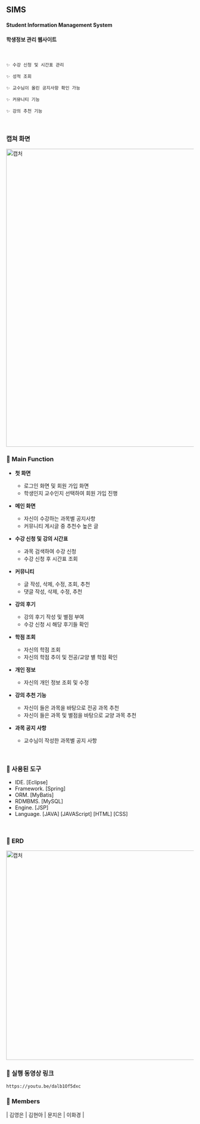 ## SIMS
#### Student Information Management System
#### 학생정보 관리 웹사이트
<br>

```
✨ 수강 신청 및 시간표 관리

✨ 성적 조회

✨ 교수님이 올린 공지사항 확인 가능

✨ 커뮤니티 기능

✨ 강의 추천 기능
```
<br>

### 캡쳐 화면

<img width="800" alt="캡처" src="https://user-images.githubusercontent.com/55692557/103616141-38edba00-4f6f-11eb-8c74-6607883cc345.PNG">

<br>

### 📒 Main Function
- **첫 화면**
	- 로그인 화면 및 회원 가입 화면
  - 학생인지 교수인지 선택하여 회원 가입 진행  
	
- **메인 화면**
	- 자신이 수강하는 과목별 공지사항
  - 커뮤니티 게시글 중 추천수 높은 글 
	
- **수강 신청 및 강의 시간표**
	- 과목 검색하여 수강 신청
  - 수강 신청 후 시간표 조회

- **커뮤니티**
	- 글 작성, 삭제, 수정, 조회, 추천
  - 댓글 작성, 삭제, 수정, 추천

- **강의 후기**
	- 강의 후기 작성 및 별점 부여
  - 수강 신청 시 해당 후기들 확인

- **학점 조회**
	- 자신의 학점 조회 
  - 자신의 학점 추이 및 전공/교양 별 학점 확인

- **개인 정보**
	- 자신의 개인 정보 조회 및 수정
  
- **강의 추천 기능**
	- 자신이 들은 과목을 바탕으로 전공 과목 추천
  - 자신이 들은 과목 및 별점을 바탕으로 교양 과목 추천
 
- **과목 공지 사항**
	- 교수님이 작성한 과목별 공지 사항 

<br>

### 📙 사용된 도구
* IDE. 	     [Eclipse]
* Framework. [Spring]
* ORM.       [MyBatis]
* RDMBMS.    [MySQL]
* Engine.    [JSP]
* Language.  [JAVA]
 	     [JAVAScript]
	     [HTML]
	     [CSS]
<br>

### 📗 ERD
<img width="562" alt="캡처" src="https://user-images.githubusercontent.com/55692557/102691151-cfbb3680-424d-11eb-8b1e-8bcbefca3d68.PNG">


### 📕 실행 동영상 링크
	https://youtu.be/dalb1Of5dxc

### 📘 Members
| 김영은 | 김현아 | 문지은 | 이화경 |
